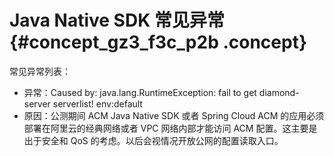 # Java Native SDK 常见异常 {#concept_gz3_f3c_p2b .concept}

常见异常列表：

-   异常：Caused by: java.lang.RuntimeException: fail to get diamond-server serverlist! env:default
-   原因：公测期间 ACM Java Native SDK 或者 Spring Cloud ACM 的应用必须部署在阿里云的经典网络或者 VPC 网络内部才能访问 ACM 配置。这主要是出于安全和 QoS 的考虑。以后会视情况开放公网的配置读取入口。


